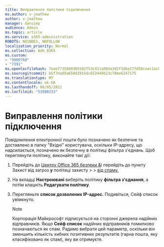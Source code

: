```yaml
---
title: Виправлення політики підключення
ms.author: v-jmathew
author: v-jmathew
manager: dansimp
audience: Admin
ms.topic: article
ms.service: o365-administration
ROBOTS: NOINDEX, NOFOLLOW
localization_priority: Normal
ms.collection: Adm_O365
ms.custom:
- "9000760"
- "7391"
ms.openlocfilehash: 7eae77358b0305582f53c411a092e3d2f1dbe17fd58ceac1ac00d5c07b3dd202
ms.sourcegitcommit: b5f7da89a650d2915dc652449623c78be6247175
ms.translationtype: MT
ms.contentlocale: uk-UA
ms.lasthandoff: 08/05/2021
ms.locfileid: "53988233"
---
```

# <a name="fix-connection-policy"></a>Виправлення політики підключення

Повідомлення електронної пошти було позначено як безпечне та доставлено в папку "Вхідні" користувача, оскільки IP-адресу, що надсилається, позначено як безпечну в політиці фільтра з'єднань. Щоб переглянути політику, виконайте такі дії:

1. Перейдіть до [Центру Office 365 безпеки &](https://go.microsoft.com/fwlink/p/?linkid=2077143)і перейдіть до пункту Захист від загроз **у** політиці захисту  >    >  [від спаму.](https://go.microsoft.com/fwlink/?linkid=2101518)
2. На вкладці **Настроювані** виберіть політику **фільтра з'єднання**, а потім клацніть **Редагувати політику**.
3. Перегляньте **список дозволених IP-адрес.** Подивіться, Сейф список увімкнуто. 

    > [!NOTE]
    > Корпорація Майкрософт підписується на сторонні джерела надійних відправників. Якщо **Сейф список** надійних відправників помилково позначаються як спам. Радимо вибрати цей параметр, оскільки він зменшить кількість хибних позитивних результатів (гарна пошта, яку класифіковано як спам), яку ви отримуєте.
